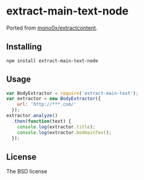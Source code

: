 extract-main-text-node
======================

Ported from [mono0x/extractcontent](https://github.com/mono0x/extractcontent).

## Installing

```
npm install extract-main-text-node
```

## Usage

```JavaScript
var BodyExtractor = require('extract-main-text');
var extractor = new BodyExtractor({
    url: 'http://***.com/'
  });
extractor.analyze()
  .then(function(text) {
    console.log(extractor.title);
    console.log(extractor.bodmainText);
  });
```

## License

The BSD license

